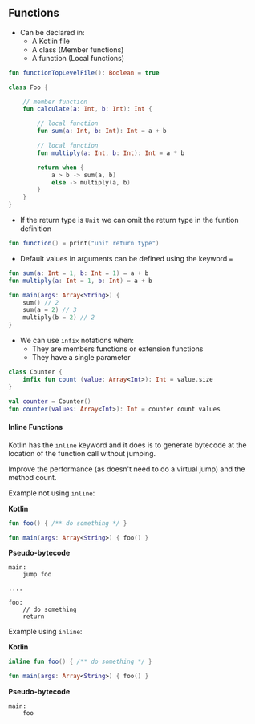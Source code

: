## Functions

* Can be declared in:
    * A Kotlin file
    * A class (Member functions)
    * A function (Local functions)
    
```kotlin
fun functionTopLevelFile(): Boolean = true

class Foo {

    // member function
    fun calculate(a: Int, b: Int): Int {

        // local function
        fun sum(a: Int, b: Int): Int = a + b

        // local function
        fun multiply(a: Int, b: Int): Int = a * b

        return when {
            a > b -> sum(a, b)
            else -> multiply(a, b)
        }
    }
}
```

* If the return type is `Unit` we can omit the return type in the funtion definition

```kotlin
fun function() = print("unit return type")
```

* Default values in arguments can be defined using the keyword `=`
 
 ```kotlin
 fun sum(a: Int = 1, b: Int = 1) = a + b
 fun multiply(a: Int = 1, b: Int) = a + b
 
 fun main(args: Array<String>) {
     sum() // 2
     sum(a = 2) // 3
     multiply(b = 2) // 2
 }
```

* We can use `infix` notations when:
    * They are members functions or extension functions
    * They have a single parameter

```kotlin
class Counter {
    infix fun count (value: Array<Int>): Int = value.size   
}

val counter = Counter()
fun counter(values: Array<Int>): Int = counter count values
```

#### Inline Functions

Kotlin has the `inline` keyword and it does is to generate bytecode at the location of the function call
without jumping.
 
Improve the performance (as doesn't need to do a virtual jump) and the method count.
  
Example not using `inline`:

**Kotlin**
```kotlin
fun foo() { /** do something */ }

fun main(args: Array<String>) { foo() }
```

**Pseudo-bytecode**
```
main:
    jump foo

....

foo:
    // do something
    return
```

Example using `inline`:

**Kotlin**
```kotlin
inline fun foo() { /** do something */ }

fun main(args: Array<String>) { foo() }
```

**Pseudo-bytecode**
```text
main:
    foo
```

